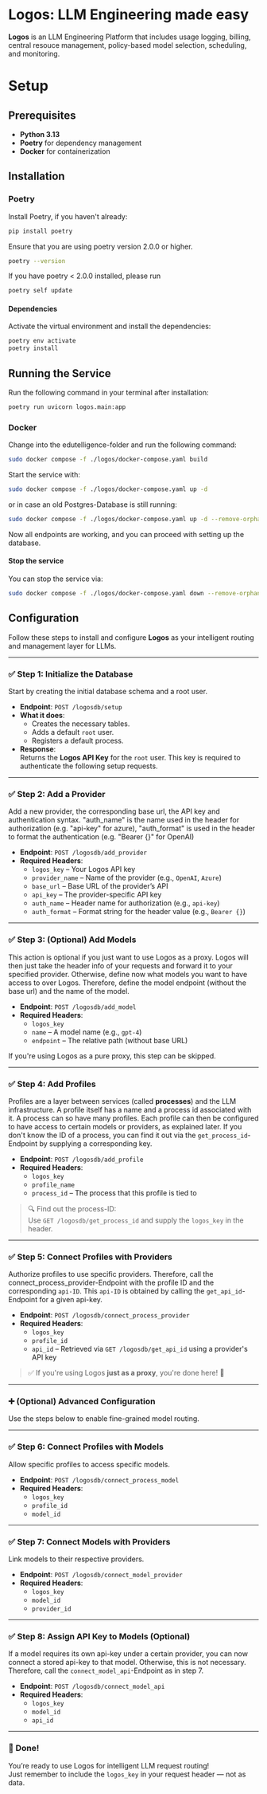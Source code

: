 # Logos: LLM Engineering made easy

**Logos** is an LLM Engineering Platform that includes usage logging, billing, central resouce management, policy-based model selection, scheduling, and monitoring.

# Setup

## Prerequisites

- **Python 3.13**
- **Poetry** for dependency management
- **Docker** for containerization

## Installation

### Poetry

Install Poetry, if you haven't already:

```bash
pip install poetry
```

Ensure that you are using poetry version 2.0.0 or higher.

```bash
poetry --version
```

If you have poetry < 2.0.0 installed, please run

```bash
poetry self update
```

#### Dependencies

Activate the virtual environment and install the dependencies:

```bash
poetry env activate
poetry install
```

## Running the Service
Run the following command in your terminal after installation: 

```bash
poetry run uvicorn logos.main:app
```

### Docker
Change into the edutelligence-folder and run the following command:

```bash
sudo docker compose -f ./logos/docker-compose.yaml build
```

Start the service with:
```bash
sudo docker compose -f ./logos/docker-compose.yaml up -d
```

or in case an old Postgres-Database is still running:
```bash
sudo docker compose -f ./logos/docker-compose.yaml up -d --remove-orphans
```

Now all endpoints are working, and you can proceed with setting up the database.

#### Stop the service

You can stop the service via:
```bash
sudo docker compose -f ./logos/docker-compose.yaml down --remove-orphans
```

## Configuration
Follow these steps to install and configure **Logos** as your intelligent routing and management layer for LLMs.

---

### ✅ Step 1: Initialize the Database

Start by creating the initial database schema and a root user.

- **Endpoint**: `POST /logosdb/setup`
- **What it does**:
  - Creates the necessary tables.
  - Adds a default `root` user.
  - Registers a default process.
- **Response**:  
  Returns the **Logos API Key** for the `root` user. This key is required to authenticate the following setup requests.

---

### ✅ Step 2: Add a Provider

Add a new provider, the corresponding base url, the API key and authentication syntax.
"auth_name" is the name used in the header for authorization (e.g. "api-key" for azure), 
"auth_format" is used in the header to format the authentication (e.g. "Bearer {}" for OpenAI)

- **Endpoint**: `POST /logosdb/add_provider`
- **Required Headers**:
  - `logos_key` – Your Logos API key
  - `provider_name` – Name of the provider (e.g., `OpenAI`, `Azure`)
  - `base_url` – Base URL of the provider’s API
  - `api_key` – The provider-specific API key
  - `auth_name` – Header name for authorization (e.g., `api-key`)
  - `auth_format` – Format string for the header value (e.g., `Bearer {}`)

---

### ✅ Step 3: (Optional) Add Models

This action is optional if you just want to use Logos as a proxy. Logos will then just take 
the header info of your requests and forward it to your specified provider. Otherwise, define
now what models you want to have access to over Logos. Therefore, define the model endpoint 
(without the base url) and the name of the model.

- **Endpoint**: `POST /logosdb/add_model`
- **Required Headers**:
  - `logos_key`
  - `name` – A model name (e.g., `gpt-4`)
  - `endpoint` – The relative path (without base URL)

If you're using Logos as a pure proxy, this step can be skipped.

---

### ✅ Step 4: Add Profiles

Profiles are a layer between services (called **processes**) and the LLM infrastructure.
A profile itself has a name and a process id associated with it. A process can so have many profiles. 
Each profile can then be configured to have access to certain models or providers, as explained later. 
If you don't know the ID of a process, you can find it out via the `get_process_id`-Endpoint by 
supplying a corresponding key.

- **Endpoint**: `POST /logosdb/add_profile`
- **Required Headers**:
  - `logos_key`
  - `profile_name`
  - `process_id` – The process that this profile is tied to

> 🔍 Find out the process-ID:  
> Use `GET /logosdb/get_process_id` and supply the `logos_key` in the header.

---

### ✅ Step 5: Connect Profiles with Providers

Authorize profiles to use specific providers. Therefore,
call the connect_process_provider-Endpoint with the profile ID and the corresponding `api-ID`. This `api-ID`
is obtained by calling the `get_api_id`-Endpoint for a given api-key. 

- **Endpoint**: `POST /logosdb/connect_process_provider`
- **Required Headers**:
  - `logos_key`
  - `profile_id`
  - `api_id` – Retrieved via `GET /logosdb/get_api_id` using a provider's API key

> ✅ If you're using Logos **just as a proxy**, you're done here! 🎉

---

### ➕ (Optional) Advanced Configuration

Use the steps below to enable fine-grained model routing.

---

### ✅ Step 6: Connect Profiles with Models

Allow specific profiles to access specific models.

- **Endpoint**: `POST /logosdb/connect_process_model`
- **Required Headers**:
  - `logos_key`
  - `profile_id`
  - `model_id`

---

### ✅ Step 7: Connect Models with Providers

Link models to their respective providers.

- **Endpoint**: `POST /logosdb/connect_model_provider`
- **Required Headers**:
  - `logos_key`
  - `model_id`
  - `provider_id`

---

### ✅ Step 8: Assign API Key to Models (Optional)

If a model requires its own api-key under a certain provider, you can now
connect a stored api-key to that model. Otherwise, this is not necessary. Therefore, call the 
`connect_model_api`-Endpoint as in step 7.

- **Endpoint**: `POST /logosdb/connect_model_api`
- **Required Headers**:
  - `logos_key`
  - `model_id`
  - `api_id`

---

### 🎉 Done!

You’re ready to use Logos for intelligent LLM request routing!  
Just remember to include the `logos_key` in your request header — not as data.
